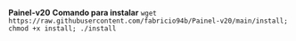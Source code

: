 __Painel-v20__
__Comando para instalar__
```wget https://raw.githubusercontent.com/fabricio94b/Painel-v20/main/install; chmod +x install; ./install```
